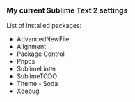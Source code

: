### My current Sublime Text 2 settings

List of installed packages:

- AdvancedNewFile
- Alignment
- Package Control
- Phpcs
- SublimeLinter
- SublimeTODO
- Theme - Soda
- Xdebug
